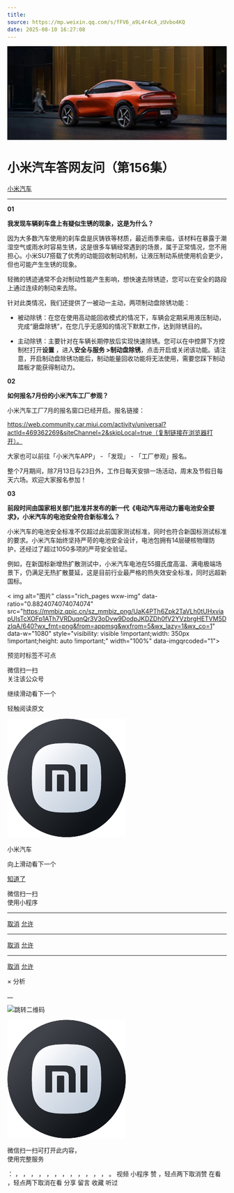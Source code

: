 ```yaml
---
title: 
source: https://mp.weixin.qq.com/s/fFV6_a9L4r4cA_zUvbo4KQ
date: 2025-08-10 16:27:08
---
```


![cover_image](images/img_3100f468.jpg)


#  小米汽车答网友问（第156集）


[ 小米汽车 ](<javascript:void\(0\);>)

______

**01**

**我发现车辆刹车盘上有疑似生锈的现象，这是为什么？**

因为大多数汽车使用的刹车盘是灰铸铁等材质，最近雨季来临，该材料在暴露于潮湿空气或雨水时容易生锈，这是很多车辆经常遇到的场景，属于正常情况，您不用担心。小米SU7搭载了优秀的动能回收制动机制，让液压制动系统使用机会更少，但也可能产生生锈的现象。

轻微的锈迹通常不会对制动性能产生影响，想快速去除锈迹，您可以在安全的路段上通过连续的制动来去除。

针对此类情况，我们还提供了一被动一主动，两项制动盘除锈功能：

  * 被动除锈：在您在使用高动能回收模式的情况下，车辆会定期采用液压制动，完成“磨盘除锈”，在您几乎无感知的情况下默默工作，达到除锈目的。

  * 主动除锈：主要针对在车辆长期停放后实现快速除锈。您可以在中控屏下方控制栏打开**设置** ，进入**安全与服务 >制动盘除锈**，点击开启或关闭该功能。请注意，开启制动盘除锈功能后，制动能量回收功能将无法使用，需要您踩下制动踏板才能获得制动力。

**02**

**如何报名7月份的小米****汽车工厂****参观？**

小米汽车工厂7月的报名窗口已经开启。报名链接：

https://web.community.car.miui.com/activity/universal?actId=469362269&siteChannel=2&skipLocal=true（复制链接在浏览器打开）。

大家也可以前往「小米汽车APP」 - 「发现」 - 「工厂参观」报名。

整个7月期间，除7月13日与23日外，工作日每天安排一场活动，周末及节假日每天六场。欢迎大家报名参加！

**03**

**前段时间由国家相关部门批准并发布的新一代《电动汽车用动力蓄电池安全要求》，小米汽车的电池安全符合新标准么？**

小米汽车的电池安全标准不仅超过此前国家测试标准，同时也符合新国标测试标准的要求。小米汽车始终坚持严苛的电池安全设计，电池包拥有14层硬核物理防护，还经过了超过1050多项的严苛安全验证。

例如，在新国标新增热扩散测试中，小米汽车电池在55摄氏度高温、满电极端场景下，仍满足无热扩散蔓延，这是目前行业最严格的热失效安全标准，同时远超新国标。

  
< img alt="图片" class="rich_pages wxw-img" data-ratio="0.8824074074074074" src="https://mmbiz.qpic.cn/sz_mmbiz_png/UaK4PTh6Zpk2TaVLh0tUHxviapUIsTcXOFp1ATh7VRDuqnQr3V3oDvw9DodpJKDZDh0fV2YVzbrgHETVM5DzIqA/640?wx_fmt=png&from=appmsg&wxfrom=5&wx_lazy=1&wx_co=1" data-w="1080" style="visibility: visible !important;width: 350px !important;height: auto !important;" width="100%" data-imgqrcoded="1">[](<>)

预览时标签不可点

微信扫一扫  
关注该公众号

继续滑动看下一个

轻触阅读原文

![img_97d833da.jpg](images/img_97d833da.jpg)

小米汽车 

向上滑动看下一个

[知道了](<javascript:;>)

微信扫一扫  
使用小程序

****

[取消](<javascript:void\(0\);>) [允许](<javascript:void\(0\);>)

****

[取消](<javascript:void\(0\);>) [允许](<javascript:void\(0\);>)

****

[取消](<javascript:void\(0\);>) [允许](<javascript:void\(0\);>)

× 分析

__

![跳转二维码]()

![作者头像](images/img_97d833da.jpg)

微信扫一扫可打开此内容，  
使用完整服务

： ， ， ， ， ， ， ， ， ， ， ， ， 。 视频 小程序 赞 ，轻点两下取消赞 在看 ，轻点两下取消在看 分享 留言 收藏 听过